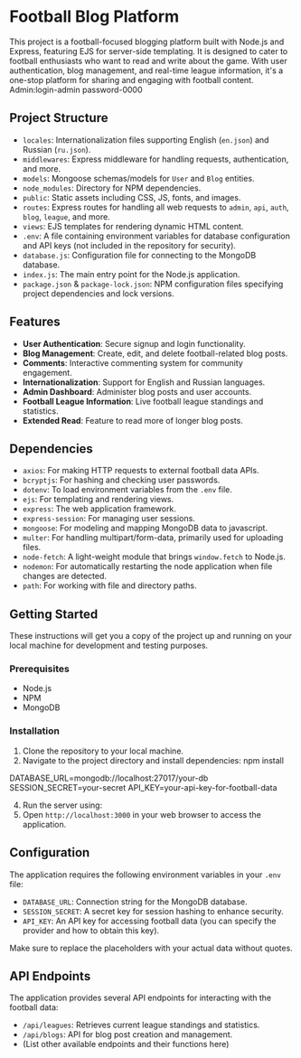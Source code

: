 # Football Blog Platform

This project is a football-focused blogging platform built with Node.js and Express, featuring EJS for server-side templating. It is designed to cater to football enthusiasts who want to read and write about the game. With user authentication, blog management, and real-time league information, it's a one-stop platform for sharing and engaging with football content.
Admin:login-admin
password-0000
## Project Structure

- `locales`: Internationalization files supporting English (`en.json`) and Russian (`ru.json`).
- `middlewares`: Express middleware for handling requests, authentication, and more.
- `models`: Mongoose schemas/models for `User` and `Blog` entities.
- `node_modules`: Directory for NPM dependencies.
- `public`: Static assets including CSS, JS, fonts, and images.
- `routes`: Express routes for handling all web requests to `admin`, `api`, `auth`, `blog`, `league`, and more.
- `views`: EJS templates for rendering dynamic HTML content.
- `.env`: A file containing environment variables for database configuration and API keys (not included in the repository for security).
- `database.js`: Configuration file for connecting to the MongoDB database.
- `index.js`: The main entry point for the Node.js application.
- `package.json` & `package-lock.json`: NPM configuration files specifying project dependencies and lock versions.

## Features

- **User Authentication**: Secure signup and login functionality.
- **Blog Management**: Create, edit, and delete football-related blog posts.
- **Comments**: Interactive commenting system for community engagement.
- **Internationalization**: Support for English and Russian languages.
- **Admin Dashboard**: Administer blog posts and user accounts.
- **Football League Information**: Live football league standings and statistics.
- **Extended Read**: Feature to read more of longer blog posts.

## Dependencies

- `axios`: For making HTTP requests to external football data APIs.
- `bcryptjs`: For hashing and checking user passwords.
- `dotenv`: To load environment variables from the `.env` file.
- `ejs`: For templating and rendering views.
- `express`: The web application framework.
- `express-session`: For managing user sessions.
- `mongoose`: For modeling and mapping MongoDB data to javascript.
- `multer`: For handling multipart/form-data, primarily used for uploading files.
- `node-fetch`: A light-weight module that brings `window.fetch` to Node.js.
- `nodemon`: For automatically restarting the node application when file changes are detected.
- `path`: For working with file and directory paths.

## Getting Started

These instructions will get you a copy of the project up and running on your local machine for development and testing purposes.

### Prerequisites

- Node.js
- NPM
- MongoDB

### Installation

1. Clone the repository to your local machine.
2. Navigate to the project directory and install dependencies:
npm install

DATABASE_URL=mongodb://localhost:27017/your-db
SESSION_SECRET=your-secret
API_KEY=your-api-key-for-football-data

4. Run the server using:
5. Open `http://localhost:3000` in your web browser to access the application.

## Configuration

The application requires the following environment variables in your `.env` file:

- `DATABASE_URL`: Connection string for the MongoDB database.
- `SESSION_SECRET`: A secret key for session hashing to enhance security.
- `API_KEY`: An API key for accessing football data (you can specify the provider and how to obtain this key).

Make sure to replace the placeholders with your actual data without quotes.

## API Endpoints

The application provides several API endpoints for interacting with the football data:

- `/api/leagues`: Retrieves current league standings and statistics.
- `/api/blogs`: API for blog post creation and management.
- (List other available endpoints and their functions here)

